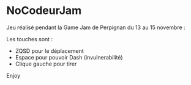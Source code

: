 # NoCodeurJam

Jeu réalisé pendant la Game Jam de Perpignan du 13 au 15 novembre :

Les touches sont :
- ZQSD pour le déplacement
- Espace pour pouvoir Dash (invulnerabilité)
- Clique gauche pour tirer

Enjoy
